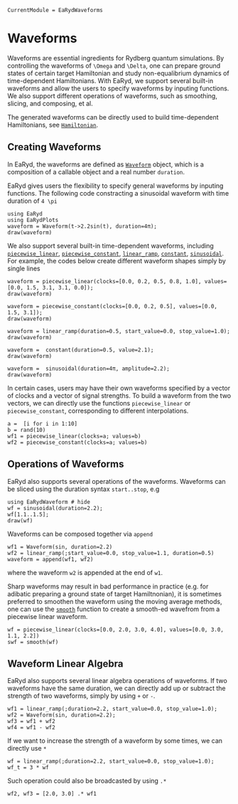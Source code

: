 ```@meta
CurrentModule = EaRydWaveforms
```

# Waveforms

Waveforms are essential ingredients for Rydberg quantum simulations. By controlling the waveforms of ``\Omega`` and ``\Delta``, one can prepare ground states of certain target Hamiltonian and study non-equalibrium dynamics of time-dependent Hamiltonians. With EaRyd, we support several built-in waveforms and allow the users to specify waveforms by inputing functions. We also support different operations of waveforms, such as smoothing, slicing, and composing, et al. 

The generated waveforms can be directly used to build time-dependent Hamiltonians, see [`Hamiltonian`](@ref). 

## Creating Waveforms

In EaRyd, the waveforms are defined as [`Waveform`](@ref) object,
which is a composition of a callable object and a real number `duration`.

EaRyd gives users the flexibility to specify general waveforms by inputing functions. The following code constracting a sinusoidal waveform with time duration of ``4 \pi``

```@repl creating-waveform
using EaRyd
using EaRydPlots
waveform = Waveform(t->2.2sin(t), duration=4π);
draw(waveform)
```

We also support several built-in time-dependent waveforms, including [`piecewise_linear`](@ref), [`piecewise_constant`](@ref), [`linear_ramp`](@ref), [`constant`](@ref), [`sinusoidal`](@ref). For example, the codes below create different waveform shapes simply by single lines 

```@repl creating-waveform
waveform = piecewise_linear(clocks=[0.0, 0.2, 0.5, 0.8, 1.0], values=[0.0, 1.5, 3.1, 3.1, 0.0]); 
draw(waveform)
```

```@repl creating-waveform
waveform = piecewise_constant(clocks=[0.0, 0.2, 0.5], values=[0.0, 1.5, 3.1]); 
draw(waveform)
```

```@repl creating-waveform
waveform = linear_ramp(duration=0.5, start_value=0.0, stop_value=1.0);
draw(waveform)
```

```@repl creating-waveform
waveform =  constant(duration=0.5, value=2.1);
draw(waveform)
```

```@repl creating-waveform
waveform =  sinusoidal(duration=4π, amplitude=2.2); 
draw(waveform)
```

In certain cases, users may have their own waveforms specified by a vector of clocks and a vector of signal strengths. To build a waveform from the two vectors, we can directly use the functions `piecewise_linear` or `piecewise_constant`, corresponding to different interpolations. 

```@repl user_input
a =  [i for i in 1:10]
b = rand(10)
wf1 = piecewise_linear(clocks=a; values=b)
wf2 = piecewise_constant(clocks=a; values=b)
```

## Operations of Waveforms

EaRyd also supports several operations of the waveforms. 
Waveforms can be sliced using the duration syntax `start..stop`, e.g

```@repl slicing
using EaRydWaveform # hide
wf = sinusoidal(duration=2.2);
wf[1.1..1.5];
draw(wf)
```

Waveforms can be composed together via `append`
```@repl append
wf1 = Waveform(sin, duration=2.2)
wf2 = linear_ramp(;start_value=0.0, stop_value=1.1, duration=0.5)
waveform = append(wf1, wf2)
```
where the waveform `w2` is appended at the end of `w1`. 


Sharp waveforms may result in bad performance in practice (e.g. for adibatic preparing a ground state of target Hamiltnonian),
it is sometimes preferred to smoothen the waveform using
the moving average methods, one can use the [`smooth`](@ref)
function to create a smooth-ed wavefrom from a piecewise linear
waveform.

```@repl append
wf = piecewise_linear(clocks=[0.0, 2.0, 3.0, 4.0], values=[0.0, 3.0, 1.1, 2.2])
swf = smooth(wf)
```

## Waveform Linear Algebra

EaRyd also supports several linear algebra operations of waveforms. If two waveforms have the same duration, we can directly add up or subtract the strength of two waveforms, simply by using `+` or `-`. 

```@repl add
wf1 = linear_ramp(;duration=2.2, start_value=0.0, stop_value=1.0);
wf2 = Waveform(sin, duration=2.2);
wf3 = wf1 + wf2
wf4 = wf1 - wf2
```

If we want to increase the strength of a waveform by some times, we can directly use `*`

```@repl times
wf = linear_ramp(;duration=2.2, start_value=0.0, stop_value=1.0);
wf_t = 3 * wf
```

Such operation could also be broadcasted by using `.*`
```@repl times
wf2, wf3 = [2.0, 3.0] .* wf1
```

